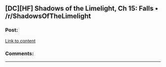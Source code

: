 ## [DC][HF] Shadows of the Limelight, Ch 15: Falls • /r/ShadowsOfTheLimelight

### Post:

[Link to content](https://www.reddit.com/r/ShadowsOfTheLimelight/comments/3fj6i2/shadows_of_the_limelight_ch_15_falls/)

### Comments:

---

